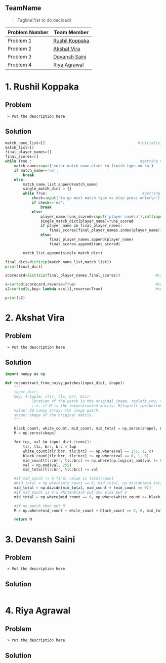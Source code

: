 TeamName
---

> Tagline(Yet to do decided)

|Problem Number | Team Member |
| --- | --- |
| Problem 1 | [Rushil Koppaka]() |
| Problem 2 | [Akshat Vira]() |
| Problem 3 | [Devansh Saini]() |
| Problem 4 | [Riya Agrawal]() |



# 1. Rushil Koppaka

 ## Problem
	 > Put the description here

## Solution

```python
match_name_list=[]                                          #initialising lists
match_list=[]
final_player_names=[]
final_scores=[]
while True :                                                 #getting main dictionary(entire league)
    match_name=input('enter match name,else: to finish type no \n')
    if match_name=='no':
        break
    else:
        match_name_list.append(match_name)
        single_match_dict = {}
        while True:                                           #getting inside dictionary(individual match)
            check=input('to go next match type no else press enter\n')
            if check=='no':
                break
            else:
                player_name,runs_scored=input('player name\n'),int(input('runs scored\n'))
                single_match_dict[player_name]=runs_scored
                if player_name in final_player_names:                                             #for tuple scorecard incrementing score of individual
                    final_scores[final_player_names.index(player_name)]+=runs_scored
                else:
                    final_player_names.append(player_name)
                    final_scores.append(runs_scored)

        match_list.append(single_match_dict)

final_dict=dict(zip(match_name_list,match_list))
print(final_dict)

scorecard=list(zip(final_player_names,final_scores))                #creating tuple list

s=sorted(scorecard,reverse=True)                                    #sorting names in decreasing lexicographic order
s2=sorted(s,key= lambda x:x[1],reverse=True)                        #sorting according to runs scored

print(s2)
```

# 2. Akshat Vira
 
 ## Problem
	 > Put the description here

## Solution

```python
import numpy as np

def reconstruct_from_noisy_patches(input_dict, shape):
    """
    input_dict:
    key: 4-tuple: (tlr, tlc, brr, brc):
            location of the patch in the original image. topleft_row, topleft_col are inclusive but bottomright_row, bottomright_col are evclusive.
            i.e. if M is the reconstructed matriv. M[topleft_row:bottomright_row, topleft_col:bottomright_col] will give the patch.
    value: 2d numpy array: the image patch.
    shape: shape of the original matrix.
    """

    black_count, white_count, mid_count, mid_total = np.zeros(shape), np.zeros(shape), np.zeros(shape), np.zeros(shape)
    M = np.zeros(shape)

    for tup, val in input_dict.items():
        tlr, tlc, brr, brc = tup
        white_count[tlr:brr, tlc:brc] += np.where(val == 255, 1, 0)
        black_count[tlr:brr, tlc:brc] += np.where(val == 0, 1, 0)
        mid_count[tlr:brr, tlc:brc] += np.where(np.logical_and(val != 0, val != 255), 1, 0)
        val = np.mod(val, 255)
        mid_total[tlr:brr, tlc:brc] += val

    #if mid_count != 0 final value is total/count
    #mid_total = np.where(mid_count == 0, mid_total, np.divide(mid_total, mid_count))
    mid_total = np.divide(mid_total, mid_count + (mid_count == 0))
    #if mid_count is 0 & white>black put 255 else put 0
    mid_total = np.where(mid_count == 0, np.where(white_count >= black_count, 255, 0), mid_total)

    #if no patch then put 0
    M = np.where(mid_count + white_count + black_count == 0, 0, mid_total)

    return M
```


# 3. Devansh Saini
 
 ## Problem
	 > Put the description here

## Solution

```python

```


# 4. Riya Agrawal
 
 ## Problem
	 > Put the description here

## Solution

```python

```
